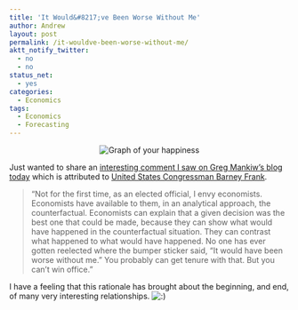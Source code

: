 ```yaml
---
title: 'It Would&#8217;ve Been Worse Without Me'
author: Andrew
layout: post
permalink: /it-wouldve-been-worse-without-me/
aktt_notify_twitter:
  - no
  - no
status_net:
  - yes
categories:
  - Economics
tags:
  - Economics
  - Forecasting
---
```

<p style="text-align: center;">
  <img class="size-full wp-image-5 aligncenter" title="Happiness Graph" src="http://www.andrewdyck.com/cms/wp-content/uploads/2009/08/your_happiness.png" alt="Graph of your happiness" />
</p>

Just wanted to share an [interesting comment I saw on Greg Mankiw&#8217;s blog today][1] which is attributed to [United States Congressman Barney Frank][2].

> &#8220;Not for the first time, as an elected official, I envy economists. Economists have available to them, in an analytical approach, the counterfactual. Economists can explain that a given decision was the best one that could be made, because they can show what would have happened in the counterfactual situation. They can contrast what happened to what would have happened. No one has ever gotten reelected where the bumper sticker said, &#8220;It would have been worse without me.&#8221; You probably can get tenure with that. But you can&#8217;t win office.&#8221;

I have a feeling that this rationale has brought about the beginning, and end, of many very interesting relationships. <img src="http://wp.andrewdyck.com/cms/wp-includes/images/smilies/icon_smile.gif" alt=":)" class="wp-smiley" />

 [1]: http://gregmankiw.blogspot.com/2009/08/barney-frank-on-economics-profession.html
 [2]: http://en.wikipedia.org/wiki/Barney_Frank